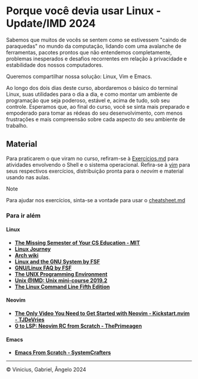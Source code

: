 # Porque você devia usar Linux - Update/IMD 2024

Sabemos que muitos de vocês se sentem como se estivessem "caindo de paraquedas" no mundo da computação, lidando com uma avalanche de ferramentas, pacotes prontos que não entendemos completamente, problemas inesperados e desafios recorrentes em relação à privacidade e estabilidade dos nossos computadores.

Queremos compartilhar nossa solução: Linux, Vim e Emacs.

Ao longo dos dois dias deste curso, abordaremos o básico do terminal Linux, suas utilidades para o dia a dia, e como montar um ambiente de programação que seja poderoso, estável e, acima de tudo, sob seu controle. Esperamos que, ao final do curso, você se sinta mais preparado e empoderado para tomar as rédeas do seu desenvolvimento, com menos frustrações e mais compreensão sobre cada aspecto do seu ambiente de trabalho.

## Material

Para praticarem o que viram no curso, refiram-se à [Exercícios.md](./Exercícios.md) para atividades envolvendo o Shell e o sistema operacional. Refira-se à [vim](./vim/) para seus respectivos exercícios, distribuição pronta para o _neovim_ e material usando nas aulas.

> [!NOTE]
> Para ajudar nos exercícios, sinta-se a vontade para usar o [cheatsheet.md](./cheatsheet.md)

### Para ir além

#### Linux

- [**The Missing Semester of Your CS Education - MIT**](https://missing.csail.mit.edu/)
- [**Linux Journey**](https://linuxjourney.com/)
- [**Arch wiki**](https://wiki.archlinux.org/title/Main_page)
- [**Linux and the GNU System by FSF**](https://www.gnu.org/gnu/linux-and-gnu.html)
- [**GNU/Linux FAQ by FSF**](https://www.gnu.org/gnu/gnu-linux-faq.html)
- [**The UNIX Programming Environment**](https://scis.uohyd.ac.in/~apcs/itw/UNIXProgrammingEnvironment.pdf)
- [**Unix @IMD: Unix mini-course 2019.2**](https://unix.imd.ufrn.br/course/2019.2/)
- [**The Linux Command Line Fifth Edition**](https://linuxcommand.org/tlcl.php)

#### Neovim

- [**The Only Video You Need to Get Started with Neovim - Kickstart.nvim - TJDeVries**](https://youtu.be/m8C0Cq9Uv9o?si=E7IGBrw8E7a92aCm)
- [**0 to LSP: Neovim RC from Scratch - ThePrimeagen**](https://www.youtube.com/watch?v=w7i4amO_zaE)

#### Emacs

- [**Emacs From Scratch - SystemCrafters**](https://www.youtube.com/watch?v=74zOY-vgkyw&list=PLEoMzSkcN8oPH1au7H6B7bBJ4ZO7BXjSZ&index=1)

---

&copy; Vinicius, Gabriel, Ângelo 2024

